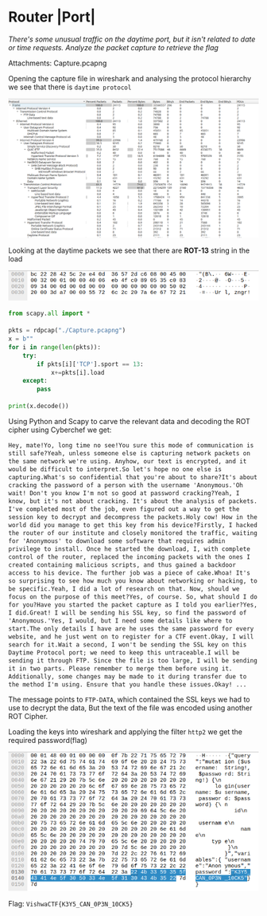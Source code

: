 # Router |Port|

*There's some unusual traffic on the daytime port, but it isn't related to date or time requests. Analyze the packet capture to retrieve the flag*

Attachments: Capture.pcapng

Opening the capture file in wireshark and analysing the protocol hierarchy we see that there is `daytime protocol`

![hierarchy](./assets/router_protocol.png)

Looking at the daytime packets we see that there are **ROT-13** string in the load

![daytime](./assets/router_daytime.png)

```py
from scapy.all import *

pkts = rdpcap("./Capture.pcapng")
x = b""
for i in range(len(pkts)):
    try:
        if pkts[i]['TCP'].sport == 13:
            x+=pkts[i].load
    except:
        pass

print(x.decode())
```

Using Python and Scapy to carve the relevant data and decoding the ROT cipher using Cyberchef we get:
```
Hey, mate!Yo, long time no see!You sure this mode of communication is still safe?Yeah, unless someone else is capturing network packets on the same network we're using. Anyhow, our text is encrypted, and it would be difficult to interpret.So let's hope no one else is capturing.What's so confidential that you're about to share?It's about cracking the password of a person with the username 'Anonymous.'Oh wait! Don't you know I'm not so good at password cracking?Yeah, I know, but it's not about cracking. It's about the analysis of packets. I've completed most of the job, even figured out a way to get the session key to decrypt and decompress the packets.Holy cow! How in the world did you manage to get this key from his device?Firstly, I hacked the router of our institute and closely monitored the traffic, waiting for 'Anonymous' to download some software that requires admin privilege to install. Once he started the download, I, with complete control of the router, replaced the incoming packets with the ones I created containing malicious scripts, and thus gained a backdoor access to his device. The further job was a piece of cake.Whoa! It's so surprising to see how much you know about networking or hacking, to be specific.Yeah, I did a lot of research on that. Now, should we focus on the purpose of this meet?Yes, of course. So, what should I do for you?Have you started the packet capture as I told you earlier?Yes, I did.Great! I will be sending his SSL key, so find the password of 'Anonymous.'Yes, I would, but I need some details like where to start.The only details I have are he uses the same password for every website, and he just went on to register for a CTF event.Okay, I will search for it.Wait a second, I won't be sending the SSL key on this Daytime Protocol port; we need to keep this untraceable.I will be sending it through FTP. Since the file is too large, I will be sending it in two parts. Please remember to merge them before using it. Additionally, some changes may be made to it during transfer due to the method I'm using. Ensure that you handle these issues.Okay! ...
```

The message points to `FTP-DATA`, which contained the SSL keys we had to use to decrypt the data, But the text of the file was encoded using another ROT Cipher.

Loading the keys into wireshark and applying the filter `http2` we get the required password(flag)

![password](./assets/router_pass.png)

Flag: `VishwaCTF{K3Y5_CAN_0P3N_10CK5}`